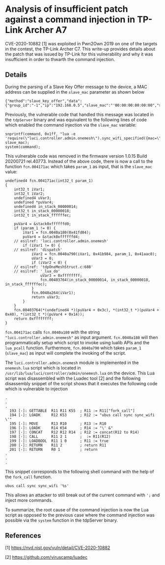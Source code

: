# Analysis of insufficient patch against a command injection in TP-Link Archer A7

CVE-2020-10882 [1] was exploited in Pwn2Own 2019 on one of the targets in the contest, the TP-Link Archer C7. This write-up provides details about the patch that was issued by TP-Link for this vulnerability and why it was insufficient in order to thwarth the command injection.


## Details
During the parsing of a Slave Key Offer message to the device, a MAC address can be supplied in the `slave_mac` parameter as shown below

```
{"method":"slave_key_offer","data":{"group_id":"-1","ip":"192.168.0.5","slave_mac":"'00:00:00:00:00:00","slave_private_account":"0e8c507fbc4b1ad0fef7b8706b0006f4340542f3a45c6012efa0f4a73356037a02f5351a0a08c76bf984cb7b9302f55689c5ec4219392aa4fed50676f891469b80c3e06332182da121528dc9d54560b94df65923b904d9ebb6c4db1fbf0b0b21c9b03df88453160be9c941115c8b0e16e22b0d7614941bb822e4d4220f7b621e","slave_private_password":"0e8c507fbc4b1ad0fef7b8706b0006f4340542f3a45c6012efa0f4a73356037a02f5351a0a08c76bf984cb7b9302f55689c5ec4219392aa4fed50676f891469b80c3e06332182da121528dc9d54560b94df65923b904d9ebb6c4db1fbf0b0b21c9b03df88453160be9c941115c8b0e16e22b0d7614941bb822e4d4220f7b621e","want_to_join":false,"model":"RE300","product_type":"RangeExtender","operation_mode":"RE","signal_strength_24g":-41,"signal_strength_5g":0,"link_speed_24g":144000,"link_speed_5g":0,"level":1,"connection_type":"2.4GHz"}}
```

Previously, the vulnerable code that handled this message was located in the `tdpServer` binary and was equivalent to the following lines of code
which enabled the command injection via the `slave_mac` variable:

```
snprintf(command, 0x1ff, "lua -e 'require(\"luci.controller.admin.onemesh\").sync_wifi_specified({mac=\"%s\"})'", slave_mac);
system(command);
```

This vulnerable code was removed in the firmware version 1.0.15 Build 20200721 rel.40773. Instead of the above code, there is now
a call to the function `fcn.004171ac` which takes `param_1` as input, that is the `slave_mac` value:

```
undefined4 fcn.004171ac(int32_t param_1)
{
    int32_t iVar1;
    int32_t iVar2;
    undefined4 uVar3;
    undefined *puVar4;
    undefined4 in_stack_00000014;
    int32_t in_stack_00000018;
    int32_t in_stack_ffffffec;
   
    puVar4 = &stack0xffffffd0;
    if (param_1 != 0) {
        iVar1 = fcn.0040a180(0x41fd04);
        puVar4 = &stack0xffffffd4;
    // esilref: 'luci.controller.admin.onemesh'
        if (iVar1 != 0) {
    // esilref: 'dispatch'
            iVar2 = fcn.0040a790(iVar1, 0x41b984, param_1, 0x41aac0);
            uVar3 = 0;
            if (iVar2 < 0) {
    // esilref: 'tdpOneMeshStruct.c:688'
    // esilref: '_lua_do'
                uVar3 = 0xffffffff;
                fcn.00403764(in_stack_00000014, in_stack_00000018, in_stack_ffffffec);
            }
            fcn.0040a264(iVar1);
            return uVar3;
        }
    }
    fcn.00403764(*(undefined4 *)(puVar4 + 0x3c), *(int32_t *)(puVar4 + 0x40), *(int32_t *)(puVar4 + 0x14));
    return 0xffffffff;
}
```

`fcn.004171ac` calls `fcn.0040a180` with the string `"luci.controller.admin.onemesh"` as input argument.
`fcn.0040a180` will then programmatically setup which script to invoke using lualib APIs and the `lua_pcall` function.
Furthermore, `fcn.0040a790` which takes `param_1` (`slave_mac`) as input will complete the invoking of the script.

The `luci.controller.admin.onemesh` module is implemented in the `onemesh.lua` script which is located in `/usr/lib/lua/luci/controller/admin/onemesh.lua` on the device.
This Lua script was disassembled with the Luadec tool [2] and the following disassembly snippet of the script shows that it executes the following code which is vulnerable to injection

```
.
.
.
  193 [-]: GETTABLE  R11 R11 K55  ; R11 := R11["fork_call"]
  194 [-]: LOADK     R12 K53      ; R12 := "ubus call sync sync_wifi \'"
  195 [-]: MOVE      R13 R10      ; R13 := R10
  196 [-]: LOADK     R14 K54      ; R14 := "\' &"
  197 [-]: CONCAT    R12 R12 R14  ; R12 := concat(R12 to R14)
  198 [-]: CALL      R11 2 1      ;  := R11(R12)
  199 [-]: LOADBOOL  R11 1 0      ; R11 := true
  200 [-]: RETURN    R11 2        ; return R11
  201 [-]: RETURN    R0 1         ; return
.
.
.
```

This snippet corresponds to the following shell command with the help of the `fork_call` function.

```
ubus call sync sync_wifi '%s'
````

This allows an attacker to still break out of the current command with `';` and inject more commands.

To summarize, the root cause of the command injection is now the Lua script as opposed to the previous case where the command injection was possible via the `system` function in the tdpServer binary.

## References
[1] https://nvd.nist.gov/vuln/detail/CVE-2020-10882

[2] https://github.com/viruscamp/luadec
